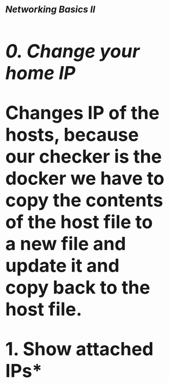 ***<h1>Networking Basics II<h1>***
  
  ***0. Change your home IP***
  
  Changes IP of the hosts, because our checker is the docker we have to copy the contents of the host file to a new file and update it and copy back to the host file.
  
  **1. Show attached IPs***
